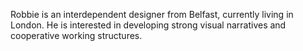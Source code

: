 Robbie is an interdependent designer from Belfast, currently living in London. He is interested in developing strong visual narratives and cooperative working structures.
